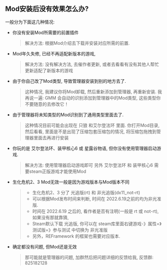 ## Mod安装后没有效果怎么办?
一般分为下面这几种情况:
- 你没有安装Mod所需要的前置插件
  > 解决方法: 根据Mod介绍去下载并安装对应所需的前置.

- Mod年久失修, 已经不再适配新版本的游戏,
  > 解决方法: 没有解决方法, 去催作者更新, 或者去看看有没有其他人帮忙更新适配了新版本的游戏
    
- 由于你自己改了Mod类型, 导致管理器安装到别的地方去了.
  > 这种情况, 我建议你将Mod卸载, 然后重新添加到管理器, 再重新安装.
  > 我再说一遍: GMM 会自动的识别添加到管理器中的Mod类型, 这些类型你不要随意的去修改它！

- 由于管理器将未知类型的Mod识别到了通用类型里面去了.
  > 这种情况目前可能会出现在 只狼 和艾尔登法环 里面.
  > 你打开Mod目录, 然后看看, 里面是不是出现了压缩包套压缩包的情况, 将压缩包拖拽到管理器里面去再进行安装

- 你玩的是 艾尔登法环、装甲核心6 或 星露谷物语, 但你没有使用管理器启动游戏.
  > 解决方法: 使用管理器启动游戏即可
  > 另外 艾尔登法环 和 装甲核心6 需要steam正版游戏才能使用Mod

- 生化危机2、3 Mod无效一般是因为游戏版本与Mod版本不同
  > - 生化危机2、3 分了 光追版(rt) 和 非光追版(dx11_not-rt)
  > - 可以根据Mod发布时间来判断, 时间在 2022.6.19之前的均为非光准版. 
  > - 时间在 2022.6.19 之后的, 看作者是否有注明(一般是 rt 或 not-rt), 如果没有那就靠猜,
  > - Steam默认下载 光追版, 你可以在 steam库里面右键游戏-》属性=》测试版=》参与测试 中切换为 非光准版
  > - 另外，REFramework 的框架也需要对应版本.

- 确定都没有问题, 但Mod还是无效
  > 那可能就是管理器的问题, 加群然后把问题详细的反馈给我, 反馈群: 825182128